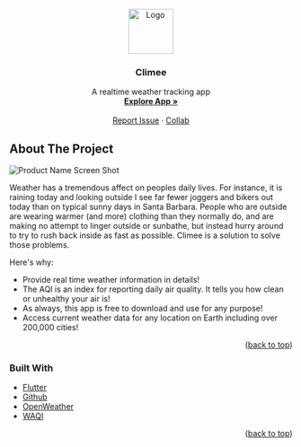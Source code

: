 <div id="top"></div>

<!-- PROJECT LOGO -->
<br />
<div align="center">
  <a href="https://github.com/phantom037/Climee">
    <img src="https://dlmocha.com/GameImages/climee.png" alt="Logo" width="80" height="80">
  </a>

<h3 align="center">Climee</h3>

  <p align="center">
    A realtime weather tracking app
    <br />
    <a href="https://dlmocha.com/app/climee"><strong>Explore App »</strong></a>
    <br />
    <br />
    <a href="https://dlmocha.com/contact">Report Issue</a>
    ·
    <a href="https://dlmocha.com/contact">Collab</a>
  </p>
</div>

<!-- ABOUT THE PROJECT -->
## About The Project

![Product Name Screen Shot](https://wallpaperaccess.com/full/1263942.jpg)

Weather has a tremendous affect on peoples daily lives. For instance, it is raining today and looking outside I see far fewer joggers and bikers out today than on typical sunny days in Santa Barbara. People who are outside are wearing warmer (and more) clothing than they normally do, and are making no attempt to linger outside or sunbathe, but instead hurry around to try to rush back inside as fast as possible. Climee is a solution to solve those problems.

Here's why:
* Provide real time weather information in details!
* The AQI is an index for reporting daily air quality. It tells you how clean or unhealthy your air is!
* As always, this app is free to download and use for any purpose!
* Access current weather data for any location on Earth including over 200,000 cities!

<p align="right">(<a href="#top">back to top</a>)</p>



### Built With

* [Flutter](https://flutter.dev/)
* [Github](https://github.com/)
* [OpenWeather](https://openweathermap.org/)
* [WAQI](https://waqi.info/)

<p align="right">(<a href="#top">back to top</a>)</p>


